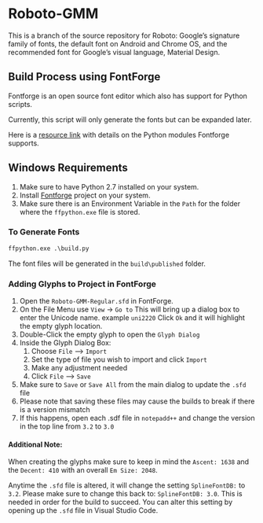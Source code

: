# Roboto-GMM

This is a branch of the source repository for Roboto: Google’s signature family
of fonts, the default font on Android and Chrome OS, and the
recommended font for Google’s visual language, Material Design.

## Build Process using FontForge

Fontforge is an open source font editor which also has support for Python scripts.

Currently, this script will only generate the fonts but can be expanded later.

Here is a [resource link](https://fontforge.org/docs/scripting/python.html) with details on the Python modules Fontforge supports.

## Windows Requirements

1. Make sure to have Python 2.7 installed on your system.
2. Install [Fontforge](https://fontforge.org/en-US/downloads/) project on your system.
3. Make sure there is an Environment Variable in the `Path` for the folder where the  `ffpython.exe` file is stored.

### To Generate Fonts

```cmd
ffpython.exe .\build.py
```

The font files will be generated in the `build\published` folder.

### Adding Glyphs to Project in FontForge

1. Open the `Roboto-GMM-Regular.sfd` in FontForge.
2. On the File Menu use `View` -> `Go to`
   This will bring up a dialog box to enter the Unicode name.  example `uni2220`
   Click `Ok` and it will highlight the empty glyph location.
3. Double-Click the empty glyph to open the `Glyph Dialog`
4. Inside the Glyph Dialog Box:
   1. Choose `File` --> `Import`
   2. Set the type of file you wish to import and click `Import`
   3. Make any adjustment needed
   4. Click `File` --> `Save`
5. Make sure to `Save` or `Save All` from the main dialog to update the `.sfd` file
6. Please note that saving these files may cause the builds to break if there is a version mismatch
7. If this happens, open each .sdf file in `notepadd++` and change the version in the top line from `3.2` to `3.0`

#### Additional Note:

When creating the glyphs make sure to keep in mind the `Ascent: 1638` and the `Decent: 410` with an overall `Em Size: 2048`.

Anytime the `.sfd` file is altered, it will change the setting `SplineFontDB:` to  `3.2`. Please make sure to change this back to: `SplineFontDB: 3.0`.
This is needed in order for the build to succeed. You can alter this setting by opening up the `.sfd` file in Visual Studio Code.
